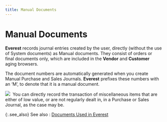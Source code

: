 ```yaml
---
title: Manual Documents
---
```


# Manual Documents


**Everest** records journal entries  created by the user, directly (without the use of System documents) as  Manual documents. They consist of orders or final documents only, which  are included in the **Vendor** and  **Customer** aging browsers.


The document numbers are automatically generated when you create Manual  Purchase and Sales Journals. **Everest**  prefixes these numbers with an ‘M’, to denote that it is a manual document.


![]({{site.bp_baseurl}}/img/example.gif)  You  can directly record the transaction of miscellaneous items that are either  of low value, or are not regularly dealt in, in a Purchase or Sales Journal,  as the case may be.


{:.see_also}
See also
: [Documents  Used in Everest]({{site.bp_baseurl}}/docs/documents_used_in_everest.html)
